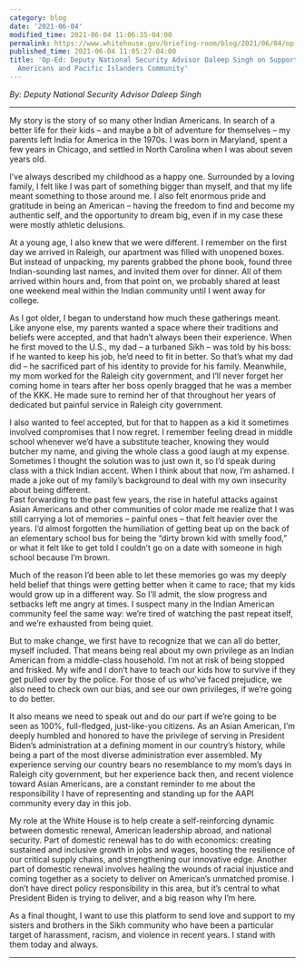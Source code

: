 ```yaml
---
category: blog
date: '2021-06-04'
modified_time: 2021-06-04 11:06:35-04:00
permalink: https://www.whitehouse.gov/briefing-room/blog/2021/06/04/op-ed-deputy-national-security-advisor-daleep-singh-on-supporting-the-asian-americans-and-pacific-islanders-community/
published_time: 2021-06-04 11:05:27-04:00
title: 'Op-Ed: Deputy National Security Advisor Daleep Singh on Supporting the Asian
  Americans and Pacific Islanders Community'
---
```

 
*By: Deputy National Security Advisor Daleep Singh*

------------------------------------------------------------------------

My story is the story of so many other Indian Americans. In search of a
better life for their kids – and maybe a bit of adventure for themselves
– my parents left India for America in the 1970s. I was born in
Maryland, spent a few years in Chicago, and settled in North Carolina
when I was about seven years old.

I’ve always described my childhood as a happy one. Surrounded by a
loving family, I felt like I was part of something bigger than myself,
and that my life meant something to those around me. I also felt
enormous pride and gratitude in being an American – having the freedom
to find and become my authentic self, and the opportunity to dream big,
even if in my case these were mostly athletic delusions.

At a young age, I also knew that we were different. I remember on the
first day we arrived in Raleigh, our apartment was filled with unopened
boxes. But instead of unpacking, my parents grabbed the phone book,
found three Indian-sounding last names, and invited them over for
dinner. All of them arrived within hours and, from that point on, we
probably shared at least one weekend meal within the Indian community
until I went away for college.

As I got older, I began to understand how much these gatherings meant.
Like anyone else, my parents wanted a space where their traditions and
beliefs were accepted, and that hadn’t always been their experience.
When he first moved to the U.S., my dad – a turbaned Sikh – was told by
his boss: if he wanted to keep his job, he’d need to fit in better. So
that’s what my dad did – he sacrificed part of his identity to provide
for his family. Meanwhile, my mom worked for the Raleigh city
government, and I’ll never forget her coming home in tears after her
boss openly bragged that he was a member of the KKK. He made sure to
remind her of that throughout her years of dedicated but painful service
in Raleigh city government.

I also wanted to feel accepted, but for that to happen as a kid it
sometimes involved compromises that I now regret. I remember feeling
dread in middle school whenever we’d have a substitute teacher, knowing
they would butcher my name, and giving the whole class a good laugh at
my expense. Sometimes I thought the solution was to just own it, so I’d
speak during class with a thick Indian accent. When I think about that
now, I’m ashamed. I made a joke out of my family’s background to deal
with my own insecurity about being different.  
Fast forwarding to the past few years, the rise in hateful attacks
against Asian Americans and other communities of color made me realize
that I was still carrying a lot of memories – painful ones – that felt
heavier over the years. I’d almost forgotten the humiliation of getting
beat up on the back of an elementary school bus for being the “dirty
brown kid with smelly food,” or what it felt like to get told I couldn’t
go on a date with someone in high school because I’m brown.

Much of the reason I’d been able to let these memories go was my deeply
held belief that things were getting better when it came to race; that
my kids would grow up in a different way. So I’ll admit, the slow
progress and setbacks left me angry at times. I suspect many in the
Indian American community feel the same way: we’re tired of watching the
past repeat itself, and we’re exhausted from being quiet.

But to make change, we first have to recognize that we can all do
better, myself included. That means being real about my own privilege as
an Indian American from a middle-class household. I’m not at risk of
being stopped and frisked. My wife and I don’t have to teach our kids
how to survive if they get pulled over by the police. For those of us
who’ve faced prejudice, we also need to check own our bias, and see our
own privileges, if we’re going to do better.

It also means we need to speak out and do our part if we’re going to be
seen as 100%, full-fledged, just-like-you citizens. As an Asian
American, I’m deeply humbled and honored to have the privilege of
serving in President Biden’s administration at a defining moment in our
country’s history, while being a part of the most diverse administration
ever assembled. My experience serving our country bears no resemblance
to my mom’s days in Raleigh city government, but her experience back
then, and recent violence toward Asian Americans, are a constant
reminder to me about the responsibility I have of representing and
standing up for the AAPI community every day in this job.

My role at the White House is to help create a self-reinforcing dynamic
between domestic renewal, American leadership abroad, and national
security. Part of domestic renewal has to do with economics: creating
sustained and inclusive growth in jobs and wages, boosting the
resilience of our critical supply chains, and strengthening our
innovative edge. Another part of domestic renewal involves healing the
wounds of racial injustice and coming together as a society to deliver
on American’s unmatched promise. I don’t have direct policy
responsibility in this area, but it’s central to what President Biden is
trying to deliver, and a big reason why I’m here.

As a final thought, I want to use this platform to send love and support
to my sisters and brothers in the Sikh community who have been a
particular target of harassment, racism, and violence in recent years. I
stand with them today and always.

------------------------------------------------------------------------
